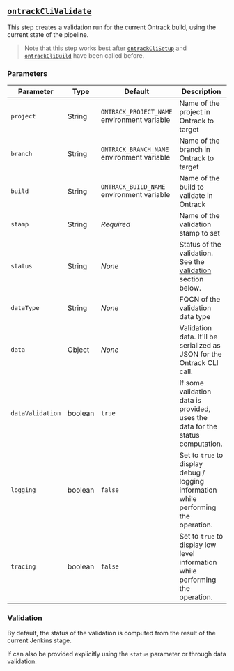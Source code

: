 ## [`ontrackCliValidate`](ontrackCliValidate.groovy)

This step creates a validation run for the current Ontrack build, using the current state of the pipeline.

> Note that this step works best after [`ontrackCliSetup`](ontrackCliSetup.md) and [`ontrackCliBuild`](ontrackCliBuild.md) have been called before.

### Parameters

| Parameter | Type | Default | Description |
|---|---|---|---|
| `project` | String | `ONTRACK_PROJECT_NAME` environment variable | Name of the project in Ontrack to target |
| `branch` | String | `ONTRACK_BRANCH_NAME` environment variable | Name of the branch in Ontrack to target |
| `build` | String | `ONTRACK_BUILD_NAME` environment variable | Name of the build to validate in Ontrack |
| `stamp` | String | _Required_ | Name of the validation stamp to set |
| `status` | String | _None_ | Status of the validation. See the [validation](#validation) section below. |
| `dataType` | String | _None_ | FQCN of the validation data type |
| `data` | Object | _None_ | Validation data. It'll be serialized as JSON for the Ontrack CLI call. |
| `dataValidation` | boolean | `true` | If some validation data is provided, uses the data for the status computation. | 
| `logging` | boolean | `false` | Set to `true` to display debug / logging information while performing the operation. |
| `tracing` | boolean | `false` | Set to `true` to display low level information while performing the operation. |

### Validation

By default, the status of the validation is computed from the result of the current Jenkins stage.

If can also be provided explicitly using the `status` parameter or through data validation.
